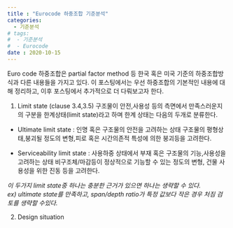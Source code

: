 ```yaml
---
title : "Eurocode 하중조합 기준분석"
categories:
  - 기준분석
# tags:
#  - 기준분석
#  - Eurocode
date : 2020-10-15
---
```



Euro code 하중조합은 partial factor method 등 한국 혹은 미국 기준의 하중조합방식과 다른 내용들을 가지고 있다. 이 포스팅에서는 우선 하중조합의 기본적인 내용에 대해 정리하고, 이후 포스팅에서 추가적으로 더 다뤄보고자 한다.  

1. Limit state (clause 3.4,3.5)
구조물이 안전,사용성 등의 측면에서 만족스러운지의 구분을 한계상태(limit state)라고 하며 한계 상태는 다음의 두개로 분류한다.  
 - Ultimate limit state : 인명 혹은 구조물의 안전을 고려하는 상태
 구조물의 평형상태,붕괴될 정도의 변형,피로 혹은 시간의존적 특성에 의한 붕괴등을 고려한다.
 
 - Serviceability limit state : 사용하중 상태에서 부재 혹은 구조물의 기능,사용성을 고려하는 상태
 비구조체/마감등이 정상적으로 기능할 수 있는 정도의 변형, 건물 사용성을 위한 진동 등을 고려한다.
 
 *이 두가지 limit state중 하나는 충분한 근거가 있으면 하나는 생략할 수 있다.  
  ex) ultimate state를 만족하고, span/depth ratio가 특정 값보다 작은 경우 처짐 검토를 생략할 수있다.*
 
 2. Design situation
 
